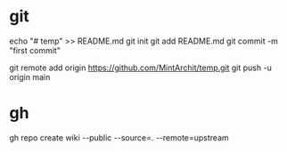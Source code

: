 # git

echo "# temp" >> README.md
git init
git add README.md
git commit -m "first commit"
<!-- git branch -M main -->
git remote add origin https://github.com/MintArchit/temp.git
git push -u origin main

# gh

 gh repo create wiki --public --source=. --remote=upstream
